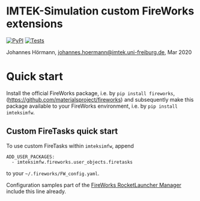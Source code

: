 # IMTEK-Simulation custom FireWorks extensions

[![PyPI](https://img.shields.io/pypi/v/imteksimfw)](https://pypi.org/project/imteksimfw/) [![Tests](https://img.shields.io/github/workflow/status/IMTEK-Simulation/imteksimfw/test?label=tests)](https://github.com/IMTEK-Simulation/imteksimfw/actions?query=workflow%3Atest)


Johannes Hörmann, johannes.hoermann@imtek.uni-freiburg.de, Mar 2020

# Quick start

Install the official FireWorks package, i.e. by `pip install fireworks`,
(https://github.com/materialsproject/fireworks) and subsequently make this
package available to your FireWorks environment, i.e. by
`pip install imteksimfw`.

## Custom FireTasks quick start

To use custom FireTasks within `imteksimfw`, append

    ADD_USER_PACKAGES:
      - imteksimfw.fireworks.user_objects.firetasks

to your `~/.fireworks/FW_config.yaml`.

Configuration samples part of the [FireWorks RocketLauncher Manager](https://github.com/jotelha/fwrlm)
include this line already.
